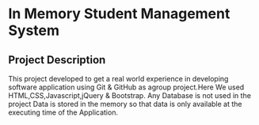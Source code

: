 # In Memory Student Management System
## Project Description
This project developed to get a real world experience in developing software application using Git & GitHub as agroup project.Here We used HTML,CSS,Javascript,jQuery & Bootstrap. 
Any Database is not used in the project Data is stored in the memory so that data is only available at the executing time of the Application. 
